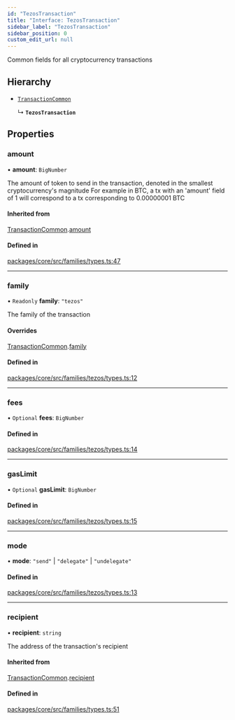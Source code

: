 ```yaml
---
id: "TezosTransaction"
title: "Interface: TezosTransaction"
sidebar_label: "TezosTransaction"
sidebar_position: 0
custom_edit_url: null
---
```


Common fields for all cryptocurrency transactions

## Hierarchy

- [`TransactionCommon`](TransactionCommon.md)

  ↳ **`TezosTransaction`**

## Properties

### amount

• **amount**: `BigNumber`

The amount of token to send in the transaction, denoted in the smallest cryptocurrency's magnitude
For example in BTC, a tx with an 'amount' field of 1 will correspond to a tx corresponding to 0.00000001 BTC

#### Inherited from

[TransactionCommon](TransactionCommon.md).[amount](TransactionCommon.md#amount)

#### Defined in

[packages/core/src/families/types.ts:47](https://github.com/LedgerHQ/wallet-api/blob/main/packages/core/src/families/types.ts#L47)

___

### family

• `Readonly` **family**: ``"tezos"``

The family of the transaction

#### Overrides

[TransactionCommon](TransactionCommon.md).[family](TransactionCommon.md#family)

#### Defined in

[packages/core/src/families/tezos/types.ts:12](https://github.com/LedgerHQ/wallet-api/blob/main/packages/core/src/families/tezos/types.ts#L12)

___

### fees

• `Optional` **fees**: `BigNumber`

#### Defined in

[packages/core/src/families/tezos/types.ts:14](https://github.com/LedgerHQ/wallet-api/blob/main/packages/core/src/families/tezos/types.ts#L14)

___

### gasLimit

• `Optional` **gasLimit**: `BigNumber`

#### Defined in

[packages/core/src/families/tezos/types.ts:15](https://github.com/LedgerHQ/wallet-api/blob/main/packages/core/src/families/tezos/types.ts#L15)

___

### mode

• **mode**: ``"send"`` \| ``"delegate"`` \| ``"undelegate"``

#### Defined in

[packages/core/src/families/tezos/types.ts:13](https://github.com/LedgerHQ/wallet-api/blob/main/packages/core/src/families/tezos/types.ts#L13)

___

### recipient

• **recipient**: `string`

The address of the transaction's recipient

#### Inherited from

[TransactionCommon](TransactionCommon.md).[recipient](TransactionCommon.md#recipient)

#### Defined in

[packages/core/src/families/types.ts:51](https://github.com/LedgerHQ/wallet-api/blob/main/packages/core/src/families/types.ts#L51)
